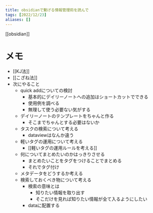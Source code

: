 ```yaml
---
title: obsidianで繋げる情報管理術を読んで
tags: [2022/12/23]
aliases: []
---
```


[[obsidian]]
# メモ
- [[KJ法]]
- [[こざね法]]
- 次にやること
	- quick addについての検討
		- 基本的にデイリーノートへの追加はショートカットでできる
		- 使用例を調べる
		- 無理して使う必要ない気がする
	- デイリーノートのテンプレートをちゃんと作る
		- そこまでちゃんとする必要はないか
	- タスクの検索について考える
		- dataviewはなんか違う
	- 軽いタグの運用について考える
		- [[軽いタグの運用ルールを考える]]
	- 何についてまとめたいのかはっきりさせる
		- まとめたいことをタグをつけることでまとめる
		- それでタグ付け
	- メタデータをどうするか考える
	- 検索しておくべき物について考える
		- 検索の意味とは
			- 知りたい情報を取り出す
			- そこだけを見れば知りたい情報が全て入るようにしたい
		- dataに配置する